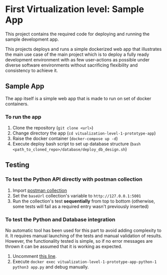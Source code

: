 # First Virtualization level: Sample App

This project contains the required code for deploying and running the sample development app.

This projects deploys and runs a simple dockerized web app that illustrates the main use case of the main project which is to deploy a fully ready development environment with as few user-actions as possible under diverse software environments without sacrificing flexibility and consistency to achieve it.

## Sample App

The app itself is a simple web app that is made to run on set of docker containers.

### To run the app

1. Clone the repository (`git clone <url>`)
2. Change directory the app (`cd vitualization-level-1-prototype-app`)
3. Raise the docker container (`docker-compose up -d`)
4. Execute deploy bash script to set up database structure (`bash <path_to_cloned_repo>/database/deploy_db_design.sh`)

## Testing

### To test the Python API directly with postman collection

1. Import [postman collection](https://github.com/martin059/vitualization-level-1-prototype-app/blob/master/postman_testing_requests/testing-postman-collection.json)
2. Set the `baseUrl` collection's variable to `http://127.0.0.1:5001`
3. Run the collection's test **sequentially** from top to bottom (otherwise, some tests will fail as a required entry wasn't previously inserted)

### To test the Python and Database integration

No automatic tool has been used for this part to avoid adding complexity to it. It requires manual launching of the tests and manual validation of results. However, the functionality tested is simple, so if no error messages are thrown it can be assumed that it is working as expected.

1. Uncomment [this line](https://github.com/martin059/vitualization-level-1-prototype-app/blob/master/python_app_code/app.py#L17).
2. Execute `docker exec vitualization-level-1-prototype-app-python-1 python3 app.py` and debug manually.